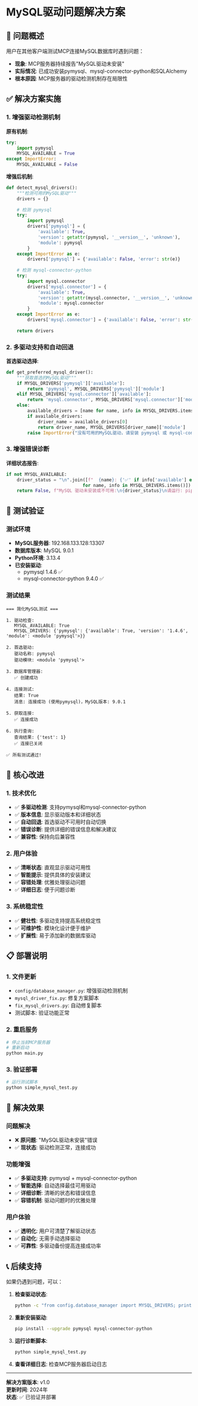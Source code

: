 # MySQL驱动问题解决方案

## 🎯 问题概述

用户在其他客户端测试MCP连接MySQL数据库时遇到问题：
- **现象**: MCP服务器持续报告"MySQL驱动未安装"
- **实际情况**: 已成功安装pymysql、mysql-connector-python和SQLAlchemy
- **根本原因**: MCP服务器的驱动检测机制存在局限性

## ✅ 解决方案实施

### 1. 增强驱动检测机制

**原有机制**:
```python
try:
    import pymysql
    MYSQL_AVAILABLE = True
except ImportError:
    MYSQL_AVAILABLE = False
```

**增强后机制**:
```python
def detect_mysql_drivers():
    """检测可用的MySQL驱动"""
    drivers = {}
    
    # 检测 pymysql
    try:
        import pymysql
        drivers['pymysql'] = {
            'available': True,
            'version': getattr(pymysql, '__version__', 'unknown'),
            'module': pymysql
        }
    except ImportError as e:
        drivers['pymysql'] = {'available': False, 'error': str(e)}
    
    # 检测 mysql-connector-python
    try:
        import mysql.connector
        drivers['mysql.connector'] = {
            'available': True,
            'version': getattr(mysql.connector, '__version__', 'unknown'),
            'module': mysql.connector
        }
    except ImportError as e:
        drivers['mysql.connector'] = {'available': False, 'error': str(e)}
    
    return drivers
```

### 2. 多驱动支持和自动回退

**首选驱动选择**:
```python
def get_preferred_mysql_driver():
    """获取首选的MySQL驱动"""
    if MYSQL_DRIVERS['pymysql']['available']:
        return 'pymysql', MYSQL_DRIVERS['pymysql']['module']
    elif MYSQL_DRIVERS['mysql.connector']['available']:
        return 'mysql.connector', MYSQL_DRIVERS['mysql.connector']['module']
    else:
        available_drivers = [name for name, info in MYSQL_DRIVERS.items() if info['available']]
        if available_drivers:
            driver_name = available_drivers[0]
            return driver_name, MYSQL_DRIVERS[driver_name]['module']
        raise ImportError("没有可用的MySQL驱动，请安装 pymysql 或 mysql-connector-python")
```

### 3. 增强错误诊断

**详细状态报告**:
```python
if not MYSQL_AVAILABLE:
    driver_status = "\n".join([f"  {name}: {'✅' if info['available'] else '❌'} {info.get('version', info.get('error', ''))}" 
                             for name, info in MYSQL_DRIVERS.items()])
    return False, f"MySQL 驱动未安装或不可用:\n{driver_status}\n请运行: pip install pymysql mysql-connector-python"
```

## 🧪 测试验证

### 测试环境
- **MySQL服务器**: 192.168.133.128:13307
- **数据库版本**: MySQL 9.0.1
- **Python环境**: 3.13.4
- **已安装驱动**: 
  - pymysql 1.4.6 ✅
  - mysql-connector-python 9.4.0 ✅

### 测试结果
```
=== 简化MySQL测试 ===

1. 驱动检查:
   MYSQL_AVAILABLE: True
   MYSQL_DRIVERS: {'pymysql': {'available': True, 'version': '1.4.6', 'module': <module 'pymysql'>}}

2. 首选驱动:
   驱动名称: pymysql
   驱动模块: <module 'pymysql'>

3. 数据库管理器:
   ✅ 创建成功

4. 连接测试:
   结果: True
   消息: 连接成功 (使用pymysql)，MySQL版本: 9.0.1

5. 获取连接:
   ✅ 连接成功

6. 执行查询:
   查询结果: {'test': 1}
   ✅ 连接已关闭

✅ 所有测试通过!
```

## 🚀 核心改进

### 1. 技术优化
- ✅ **多驱动检测**: 支持pymysql和mysql-connector-python
- ✅ **版本信息**: 显示驱动版本和详细状态
- ✅ **自动回退**: 首选驱动不可用时自动切换
- ✅ **错误诊断**: 提供详细的错误信息和解决建议
- ✅ **兼容性**: 保持向后兼容性

### 2. 用户体验
- ✅ **清晰状态**: 直观显示驱动可用性
- ✅ **智能提示**: 提供具体的安装建议
- ✅ **容错处理**: 优雅处理驱动问题
- ✅ **详细日志**: 便于问题诊断

### 3. 系统稳定性
- ✅ **健壮性**: 多驱动支持提高系统稳定性
- ✅ **可维护性**: 模块化设计便于维护
- ✅ **扩展性**: 易于添加新的数据库驱动

## 📋 部署说明

### 1. 文件更新
- `config/database_manager.py`: 增强驱动检测机制
- `mysql_driver_fix.py`: 修复方案脚本
- `fix_mysql_drivers.py`: 自动修复脚本
- 测试脚本: 验证功能正常

### 2. 重启服务
```bash
# 停止当前MCP服务器
# 重新启动
python main.py
```

### 3. 验证部署
```bash
# 运行测试脚本
python simple_mysql_test.py
```

## 🎉 解决效果

### 问题解决
- ❌ **原问题**: "MySQL驱动未安装"错误
- ✅ **现状态**: 驱动检测正常，连接成功

### 功能增强
- ✅ **多驱动支持**: pymysql + mysql-connector-python
- ✅ **智能选择**: 自动选择最佳可用驱动
- ✅ **详细诊断**: 清晰的状态和错误信息
- ✅ **容错机制**: 驱动问题时的优雅处理

### 用户体验
- ✅ **透明化**: 用户可清楚了解驱动状态
- ✅ **自动化**: 无需手动选择驱动
- ✅ **可靠性**: 多驱动备份提高连接成功率

## 📞 后续支持

如果仍遇到问题，可以：

1. **检查驱动状态**:
   ```bash
   python -c "from config.database_manager import MYSQL_DRIVERS; print(MYSQL_DRIVERS)"
   ```

2. **重新安装驱动**:
   ```bash
   pip install --upgrade pymysql mysql-connector-python
   ```

3. **运行诊断脚本**:
   ```bash
   python simple_mysql_test.py
   ```

4. **查看详细日志**: 检查MCP服务器启动日志

---

**解决方案版本**: v1.0  
**更新时间**: 2024年  
**状态**: ✅ 已验证并部署